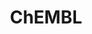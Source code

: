 ---
bigquery: https://console.cloud.google.com/bigquery?p=patents-public-data&d=ebi_chembl&page=dataset
citation: '"The ChEMBL database in 2017." Anna Gaulton, Anne Hersey, Michał Nowotka,
  A Patrícia Bento, Jon Chambers, David Mendez, Prudence Mutowo, Francis Atkinson,
  Louisa J Bellis, Elena Cibrián-Uhalte, Mark Davies, Nathan Dedman, Anneli Karlsson,
  María Paula Magariños, John P Overington, George Papadatos, Ines Smit, Andrew R
  Leach Nucleic acids Research (2017) 45 (Database Issue), D945-D954'
contributors: European Bioinformatics Institute
cost: None
description: ChEMBL Data is a manually curated database of small molecules used in
  drug discovery, including information about existing patented drugs.
documentation: 'schema: https://www.ebi.ac.uk/chembl/db_schema


  '
last_edit: 04/11/2022, 04:30:43
location: https://console.cloud.google.com/marketplace/product/google_patents_public_datasets/chembl
maintained_by: EMBL-EBI, an outstation of European Molecular Biology Laboratory
related_publications: '

  ChEMBL: towards direct deposition of bioassay data.


  Mendez D, Gaulton A, Bento AP, Chambers J, De Veij M, Félix E, Magariños MP, Mosquera
  JF, Mutowo P, Nowotka M, Gordillo-Marañón M, Hunter F, Junco L, Mugumbate G, Rodriguez-Lopez
  M, Atkinson F, Bosc N, Radoux CJ, Segura-Cabrera A, Hersey A, Leach AR.


  — Nucleic Acids Res. 2019; 47(D1):D930-D940. doi: 10.1093/nar/gky1075

  '
schema_fields:
- mesh_id
- activity_count
- published_units
- result_flag
- publication_number
- annotation
- met_id
- l8
- assay_subcellular_fraction
- standard_value
- frac_class_id
- patent_no
- uberon_id
- ad_type
- first_in_class
- level1
- acd_most_apka
- class_level
- enzyme_name
- tbl
- mw_monoisotopic
- assay_desc
- stat
- polymer_flag
- last_page
- cl_lincs_id
- cx_most_apka
- indref_id
- molfile
- substrate_record_id
- as_id
- src_compound_id
- met_comment
- log_id
- updated_on
- cell_name
- db_version
- warning_id
- efo_term
- hba
- sequence_md5sum
- parent_molregno
- rgid
- version
- mw_freebase
- warnref_id
- patent_expire_date
- target_mapping
- variant_id
- applicant_full_name
- parameter_value
- data_validity_comment
- res_stem_id
- disease_efficacy
- path
- issue
- molregno
- start_position
- ddd_value
- type
- idx
- bei
- aromatic_rings
- standard_flag
- structure_type
- syn_type
- sitecomp_id
- hrac_code
- standard_type
- active_ingredient
- compsyn_id
- ro3_pass
- component_id
- full_mwt
- doc_type
- mc_organism
- product_id
- published_value
- hbd_lipinski
- oc_id
- l6
- standard_relation
- domain_name
- bao_id
- hbd
- standard_inchi
- source
- ingredient
- tissue_id
- rtb
- tid_fixed
- cell_source_tissue
- qudt_units
- l3
- level2_description
- clo_id
- volume
- cidx
- published_relation
- curated_by
- pref_name
- protein_class_desc
- usan_year
- max_phase
- le
- num_lipinski_ro5_violations
- ddd_id
- ref_url
- therapeutic_flag
- cell_ontology_id
- potential_duplicate
- first_approval
- co_stem_id
- assay_class_id
- l7
- creation_date
- l5
- warning_description
- chirality
- mol_atc_id
- src_id
- confidence
- assay_tax_id
- stem_class
- withdrawn_reason
- std_act_id
- enzyme_tid
- lle
- cellosaurus_id
- end_position
- action_type
- who_name
- mc_tax_id
- normal_range_max
- patent_id
- bao_endpoint
- relationship
- qed_weighted
- alogp
- stem
- actsm_id
- db_source
- mc_target_type
- updated_by
- level3_description
- assay_test_type
- ridx
- compound_key
- level4_description
- cell_source_tax_id
- cell_description
- doc_id
- metref_id
- biocomp_id
- pchembl_value
- protein_class_id
- met_conversion
- pubmed_id
- submission_date
- num_alerts
- who_extra
- direct_interaction
- set_name
- usan_stem_id
- aidx
- withdrawn_year
- drug_record_id
- abstract
- component_synonym
- relationship_desc
- sei
- domain_type
- activity_comment
- organism
- protein_class_synonym
- journal
- molecular_species
- assay_param_id
- protclasssyn_id
- withdrawn_country
- nda_type
- first_page
- assay_id
- published_type
- tax_id
- record_id
- chembl_id
- relationship_type
- withdrawn_flag
- warning_class
- component_type
- ddd_admr
- name
- text_value
- canonical_smiles
- compd_id
- go_id
- frac_code
- src_short_name
- metabolite_record_id
- tid
- oral
- mecref_id
- hba_lipinski
- usan_stem_definition
- prediction_method
- normal_range_min
- job_id
- max_phase_for_ind
- approval_date
- chebi_par_id
- cpd_str_alert_id
- acd_logp
- downgraded
- comments
- usan_stem
- l4
- psa
- entity_type
- warning_country
- isoform
- research_stem
- comp_go_id
- alert_set_id
- major_class
- status
- bao_format
- cell_source_organism
- mechanism_of_action
- active_molregno
- mol_frac_id
- class_type
- smid
- mol_irac_id
- country
- previous_company
- src_assay_id
- toid
- formulation_id
- mutation
- assay_tissue
- accession
- upper_value
- assay_source
- target_type
- synonyms
- full_molformula
- site_name
- black_box_warning
- l2
- drug_product_flag
- assay_strain
- ass_cls_map_id
- drug_substance_flag
- dosage_form
- ddd_units
- mechanism_comment
- targrel_id
- mec_id
- parent_type
- l1
- year
- warning_year
- standard_upper_value
- acd_most_bpka
- entity_id
- usan_substem
- delist_flag
- company
- relation
- efo_id
- doi
- route
- strength
- level5
- aspect
- authors
- mesh_heading
- assay_category
- natural_product
- targcomp_id
- standard_inchi_key
- value
- prodrug
- ref_id
- caloha_id
- level3
- curation_comment
- molsyn_id
- short_name
- domain_description
- patent_use_code
- homologue
- ddd_comment
- definition
- parameter_type
- warning_type
- parent_go_id
- dosed_ingredient
- num_ro5_violations
- selectivity_comment
- mc_target_name
- site_id
- assay_cell_type
- pathway_key
- site_residues
- assay_type
- drugind_id
- indication_class
- cell_id
- irac_code
- alert_id
- trade_name
- orig_description
- level4
- mol_hrac_id
- bto_id
- prod_pat_id
- molecule_type
- comp_class_id
- availability_type
- level1_description
- smarts
- confidence_score
- mc_target_accession
- uo_units
- cx_logd
- related_tid
- inorganic_flag
- parenteral
- helm_notation
- alert_name
- activity_id
- molecular_mechanism
- cx_logp
- label
- source_domain_id
- topical
- binding_site_comment
- withdrawn_class
- innovator_company
- parent_id
- domain_id
- compound_name
- subgroup
- standard_text_value
- src_description
- description
- title
- pathway_id
- assay_organism
- heavy_atoms
- standard_units
- sequence
- cx_most_bpka
- target_desc
- predbind_id
- level2
- ap_id
- ref_type
- species_group_flag
- hrac_class_id
- acd_logd
- atc_code
- priority
- units
- last_active
- irac_class_id
shortname: chembl
tags:
- biotechnology
- health
- chemical
- bioinformatics
- medical
terms_of_use: CC BY-SA 3.0
title: ChEMBL
uuid: e232a192-965c-4ec9-904c-155b6dfe56c5
---